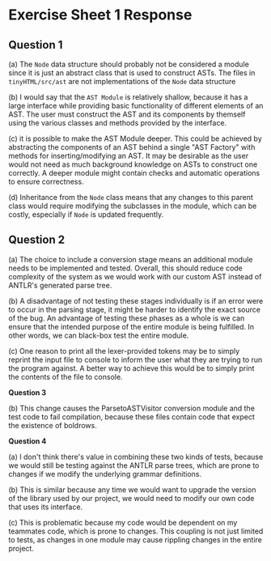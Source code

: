 # Exercise Sheet 1 Response
## Question 1

(a) The `Node` data structure should probably not be considered a module since it is just an abstract class that is used to construct ASTs. The files in `tinyHTML/src/ast` are not implementations of the `Node` data structure 

(b) I would say that the `AST Module` is relatively shallow, because it has a large interface while providing basic functionality of different elements of an AST. The user must construct the AST and its components by themself using the various classes and methods provided by the interface.

(c) it is possible to make the AST Module deeper. This could be achieved by abstracting the components of an AST behind a single "AST Factory" with methods for inserting/modifying an AST. It may be desirable as the user would not need as much background knowledge on ASTs to construct one correctly. A deeper module might contain checks and automatic operations to ensure correctness.  


(d) Inheritance from the `Node` class means that any changes to this parent class would require modifying the subclasses in the module, which can be costly, especially if `Node` is updated frequently.
## Question 2

(a) The choice to include a conversion stage means an additional module needs to be implemented and tested. Overall, this should reduce code complexity of the system as we would work with our custom AST instead of ANTLR's generated parse tree.

(b) A disadvantage of not testing these stages individually is if an error were to occur in the parsing stage, it might be harder to identify the exact source of the bug. An advantage of testing these phases as a whole is we can ensure that the intended purpose of the entire module is being fulfilled. In other words, we can black-box test the entire module. 

(c) One reason to print all the lexer-provided tokens may be to simply reprint the input file to console to inform the user what they are trying to run the program against. A better way to achieve this would be to simply print the contents of the file to console.

**Question 3**

(b) This change causes the ParsetoASTVisitor conversion module and the test code to fail compilation, because these files contain code that expect the existence of boldrows.

**Question 4**

(a) I don't think there's value in combining these two kinds of tests, because we would still be testing against the ANTLR parse trees, which are prone to changes if we modify the underlying grammar definitions. 

(b) This is similar because any time we would want to upgrade the version of the library used by our project, we would need to modify our own code that uses its interface.

(c) This is problematic because my code would be dependent on my teammates code, which is prone to changes. This coupling is not just limited to tests, as changes in one module may cause rippling changes in the entire project.